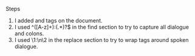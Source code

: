 Steps

1. I added <xml> and <root> tags on the document.
2. I used ^([A-z]+):(.*)?$ in the find section to try to capture all dialogue and colons.
3. I used \1:\n<sp>\2</sp> in the replace section to try to wrap <sp> tags around spoken dialogue. 
